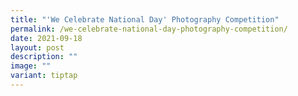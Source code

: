```yaml
---
title: "'We Celebrate National Day' Photography Competition"
permalink: /we-celebrate-national-day-photography-competition/
date: 2021-09-18
layout: post
description: ""
image: ""
variant: tiptap
---
```

